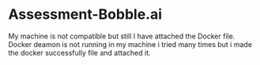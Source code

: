 # Assessment-Bobble.ai
My machine is not compatible but still I have attached the Docker file. Docker deamon is not running in my machine i tried many times but i made the docker successfully file and attached it.
